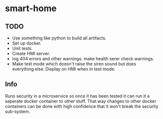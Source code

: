 # smart-home

## TODO
- Use something like python to build all artifacts.
- Set up docker.
- Unit tests.
- Create HMI server.
- log 404 errors and other warnings. make health serer check warnings.
- Make test mode which doesn't raise the siren sound but does everything else. Display on HMI when in test mode.

## Info
Runs security in a microservice so once it has been tested it can run it a seperate docker container to other stuff. That way changes to other docker containers can be done with high confidence that it won't break the security sub-system.

